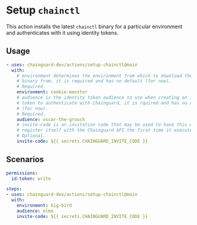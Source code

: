 # Setup `chainctl`

This action installs the latest `chainctl` binary for a particular environment
and authenticates with it using identity tokens.

## Usage

```yaml
- uses: chainguard-dev/actions/setup-chainctl@main
  with:
    # environment determines the environment from which to download the chainctl
    # binary from, it is required and has no default (for now).
    # Required.
    environment: cookie-monster
    # audience is the identity token audience to use when creating an identity
    # token to authenticate with Chainguard, it is rquired and has no default
    # (for now).
    # Required.
    audience: oscar-the-grouch
    # invite-code is an invitation code that may be used to have this workload
    # register itself with the Chainguard API the first time it executes.
    # Optional.
    invite-code: ${{ secrets.CHAINGUARD_INVITE_CODE }}
```

## Scenarios

```yaml
permissions:
  id-token: write

steps:
- uses: chainguard-dev/actions/setup-chainctl@main
  with:
    environment: big-bird
    audience: elmo
    invite-code: ${{ secrets.CHAINGUARD_INVITE_CODE }}
```
